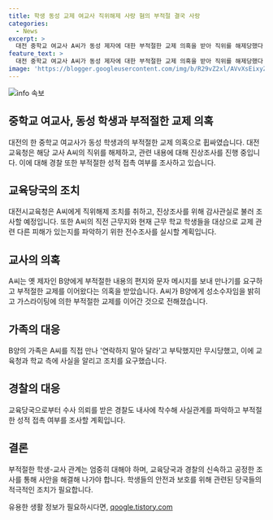 ```yaml
---
title: 학생 동성 교제 여교사 직위해제 사랑 혐의 부적절 결국 사랑
categories:
  - News
excerpt: >
  대전 중학교 여교사 A씨가 동성 제자에 대한 부적절한 교제 의혹을 받아 직위를 해제당했다. 시교육청은 A씨가 동성 제자에게 부적절한 내용의 편지와 문자를 보내 만나기를 요구한 뒤, 부적절한 교제를 이어나간 것으로 파악되어 지난 23일 직위해제를 결정했다. A씨는 졸업한 학생에게 지속적으로 연락을 취하며 성적 접촉을 시도했고, 해당 사안에 대해 교육당국과 경찰이 조사 중이다. 경찰은 부적절한 성적 접촉 여부 등을 조사하고 혐의 적용 여부를 고려할 예정이다. A씨는 현재 병가를 내고 출근하지 않고 있다.
feature_text: >
  대전 중학교 여교사 A씨가 동성 제자에 대한 부적절한 교제 의혹을 받아 직위를 해제당했다. 시교육청은 A씨가 동성 제자에게 부적절한 내용의 편지와 문자를 보내 만나기를 요구한 뒤, 부적절한 교제를 이어나간 것으로 파악되어 지난 23일 직위해제를 결정했다. A씨는 졸업한 학생에게 지속적으로 연락을 취하며 성적 접촉을 시도했고, 해당 사안에 대해 교육당국과 경찰이 조사 중이다. 경찰은 부적절한 성적 접촉 여부 등을 조사하고 혐의 적용 여부를 고려할 예정이다. A씨는 현재 병가를 내고 출근하지 않고 있다.
image: 'https://blogger.googleusercontent.com/img/b/R29vZ2xl/AVvXsEixyZcFfHzMRdzZMjFBmAUKJYCLCGyLL1o632UiGVXcaFdKo_bkvkuCioo0uUKlGfBVcT3P84aROyZIXSBEx3Aw5nCQ3pTgDom1WDC4m8eifvWiAmWEEVb4x6G_l8C0QH225ldMjyaFvpxGEBGNO37VmDTDMHGhJPq73UglMfDca1-0aw/s1600/blogspot.png'
---
```


<p><img src="https://blogger.googleusercontent.com/img/b/R29vZ2xl/AVvXsEixyZcFfHzMRdzZMjFBmAUKJYCLCGyLL1o632UiGVXcaFdKo_bkvkuCioo0uUKlGfBVcT3P84aROyZIXSBEx3Aw5nCQ3pTgDom1WDC4m8eifvWiAmWEEVb4x6G_l8C0QH225ldMjyaFvpxGEBGNO37VmDTDMHGhJPq73UglMfDca1-0aw/s1600/blogspot.png" alt="info 속보" /></p>

<h2 data-ke-size="size26">중학교 여교사, 동성 학생과 부적절한 교제 의혹</h2>

<p data-ke-size="size16">대전의 한 중학교 여교사가 동성 학생과의 부적절한 교제 의혹으로 휩싸였습니다. 대전 교육청은 해당 교사 A씨의 직위를 해제하고, 관련 내용에 대해 진상조사를 진행 중입니다. 이에 대해 경찰 또한 부적절한 성적 접촉 여부를 조사하고 있습니다.</p>

<h2 data-ke-size="size26">교육당국의 조치</h2>

<p data-ke-size="size16">대전시교육청은 A씨에게 직위해제 조치를 취하고, 진상조사를 위해 감사관실로 불러 조사할 예정입니다. 또한 A씨의 직전 근무지와 현재 근무 학교 학생들을 대상으로 교제 관련 다른 피해가 있는지를 파악하기 위한 전수조사를 실시할 계획입니다.</p>

<h2 data-ke-size="size26">교사의 의혹</h2>

<p data-ke-size="size16">A씨는 옛 제자인 B양에게 부적절한 내용의 편지와 문자 메시지를 보내 만나기를 요구하고 부적절한 교제를 이어왔다는 의혹을 받았습니다. A씨가 B양에게 성소수자임을 밝히고 가스라이팅에 의한 부적절한 교제를 이어간 것으로 전해졌습니다.</p>

<h2 data-ke-size="size26">가족의 대응</h2>

<p data-ke-size="size16">B양의 가족은 A씨를 직접 만나 '연락하지 말아 달라'고 부탁했지만 무시당했고, 이에 교육청과 학교 측에 사실을 알리고 조치를 요구했습니다.</p>

<h2 data-ke-size="size26">경찰의 대응</h2>

<p data-ke-size="size16">교육당국으로부터 수사 의뢰를 받은 경찰도 내사에 착수해 사실관계를 파악하고 부적절한 성적 접촉 여부를 조사할 계획입니다.</p>

<h2 data-ke-size="size26">결론</h2>

<p data-ke-size="size16">부적절한 학생-교사 관계는 엄중히 대해야 하며, 교육당국과 경찰의 신속하고 공정한 조사를 통해 사안을 해결해 나가야 합니다. 학생들의 안전과 보호를 위해 관련된 당국들의 적극적인 조치가 필요합니다.</p>
유용한 생활 정보가 필요하시다면, <a href="https://qoogle.tistory.com" rel="dofollow">qoogle.tistory.com</a>


